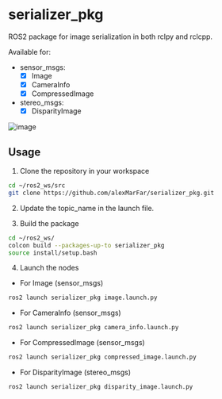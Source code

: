 # serializer_pkg
ROS2 package for image serialization in both rclpy and rclcpp.

Available for:
- sensor_msgs:
  - [x] Image
  - [x] CameraInfo
  - [x] CompressedImage
- stereo_msgs:
  - [x] DisparityImage

![image](https://github.com/alexMarFar/serializer_pkg/assets/82050691/6888882f-ad74-4f94-b4e9-99f615c05907)

## Usage
1. Clone the repository in your workspace
```bash
cd ~/ros2_ws/src
git clone https://github.com/alexMarFar/serializer_pkg.git
```
2. Update the topic_name in the launch file.

3. Build the package
```bash
cd ~/ros2_ws/
colcon build --packages-up-to serializer_pkg
source install/setup.bash
```
4. Launch the nodes
- For Image (sensor_msgs)
```bash
ros2 launch serializer_pkg image.launch.py
```
- For CameraInfo (sensor_msgs)
```bash
ros2 launch serializer_pkg camera_info.launch.py
```
- For CompressedImage (sensor_msgs)
```bash
ros2 launch serializer_pkg compressed_image.launch.py
```
- For DisparityImage (stereo_msgs)
```bash
ros2 launch serializer_pkg disparity_image.launch.py
```
